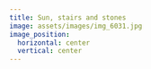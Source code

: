 ```yaml
---
title: Sun, stairs and stones
image: assets/images/img_6031.jpg
image_position:
  horizontal: center
  vertical: center
---
```





